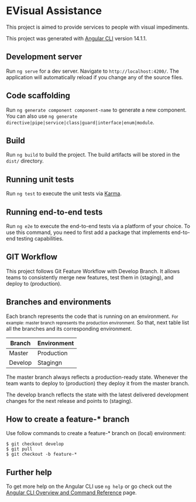 # EVisual Assistance
 This project is aimed to provide services to people with visual impediments.

This project was generated with [Angular CLI](https://github.com/angular/angular-cli) version 14.1.1.

## Development server

Run `ng serve` for a dev server. Navigate to `http://localhost:4200/`. The application will automatically reload if you change any of the source files.

## Code scaffolding

Run `ng generate component component-name` to generate a new component. You can also use `ng generate directive|pipe|service|class|guard|interface|enum|module`.

## Build

Run `ng build` to build the project. The build artifacts will be stored in the `dist/` directory.

## Running unit tests

Run `ng test` to execute the unit tests via [Karma](https://karma-runner.github.io).

## Running end-to-end tests

Run `ng e2e` to execute the end-to-end tests via a platform of your choice. To use this command, you need to first add a package that implements end-to-end testing capabilities.

## GIT Workflow
This project follows Git Feature Workflow with Develop Branch. It allows teams to consistently merge new features, test them in (staging), and deploy to (production).

## Branches and environments
Each branch represents the code that is running on an environment. <small>For example: master branch represents the production environment.</small> So that, next table list all the branches and its corresponding environment.

| Branch | Environment |
| --- | --- |
| Master  | Production |
| Develop | Stagingn |

The master branch always reflects a production-ready state. Whenever the team wants to deploy to (production) they deploy it from the master branch.

The develop branch reflects the state with the latest delivered development changes for the next release and points to (staging).

## How to create a feature-* branch

Use follow commands to create a feature-* branch on (local) environment:

```
$ git checkout develop
$ git pull
$ git checkout -b feature-*
```

## Further help

To get more help on the Angular CLI use `ng help` or go check out the [Angular CLI Overview and Command Reference](https://angular.io/cli) page.
